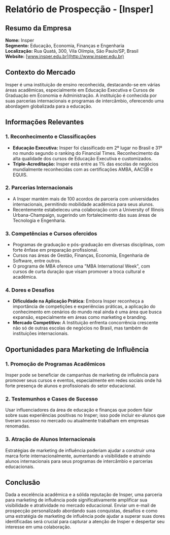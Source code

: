 # Relatório de Prospecção - [Insper]

## Resumo da Empresa
**Nome:** Insper  
**Segmento:** Educação, Economia, Finanças e Engenharia  
**Localização:** Rua Quatá, 300, Vila Olímpia, São Paulo/SP, Brasil  
**Website:** [www.insper.edu.br](http://www.insper.edu.br)

## Contexto do Mercado
Insper é uma instituição de ensino reconhecida, destacando-se em várias áreas acadêmicas, especialmente em Educação Executiva e Cursos de Graduação em Economia e Administração. A instituição é conhecida por suas parcerias internacionais e programas de intercâmbio, oferecendo uma abordagem globalizada para a educação.

## Informações Relevantes
### 1. Reconhecimento e Classificações
- **Educação Executiva:** Insper foi classificado em 2º lugar no Brasil e 31º no mundo segundo o ranking do Financial Times. Reconhecimento da alta qualidade dos cursos de Educação Executiva e customizados.
- **Triple-Acreditação:** Insper está entre as 1% das escolas de negócios mundialmente reconhecidas com as certificações AMBA, AACSB e EQUIS.

### 2. Parcerias Internacionais
- A Insper mantém mais de 100 acordos de parceria com universidades internacionais, permitindo mobilidade acadêmica para seus alunos.
- Recentemente estabeleceu uma colaboração com a University of Illinois Urbana-Champaign, sugerindo um fortalecimento das suas áreas de Tecnologia e Engenharia.

### 3. Competências e Cursos ofercidos
- Programas de graduação e pós-graduação em diversas disciplinas, com forte ênfase em preparação profissional.
- Cursos nas áreas de Gestão, Finanças, Economia, Engenharia de Software, entre outros.
- O programa de MBA oferece uma "MBA International Week", com cursos de curta duração que visam promover a troca cultural e acadêmica.

### 4. Dores e Desafios
- **Dificuldade na Aplicação Prática:** Embora Insper reconheça a importância de competições e experiências práticas, a aplicação do conhecimento em cenários do mundo real ainda é uma área que busca expansão, especialmente em áreas como marketing e branding.
- **Mercado Competitivo:** A Instituição enfrenta concorrência crescente não só de outras escolas de negócios no Brasil, mas também de instituições internacionais.
  
## Oportunidades para Marketing de Influência
### 1. Promoção de Programas Acadêmicos
Insper pode se beneficiar de campanhas de marketing de influência para promover seus cursos e eventos, especialmente em redes sociais onde há forte presença de alunos e profissionais do setor educacional. 

### 2. Testemunhos e Cases de Sucesso
Usar influenciadores da área de educação e finanças que podem falar sobre suas experiências positivas no Insper; isso pode incluir ex-alunos que tiveram sucesso no mercado ou atualmente trabalham em empresas renomadas.

### 3. Atração de Alunos Internacionais
Estratégias de marketing de influência poderiam ajudar a construir uma marca forte internacionalmente, aumentando a visibilidade e atraindo alunos internacionais para seus programas de intercâmbio e parcerias educacionais.

## Conclusão
Dada a excelência acadêmica e a sólida reputação de Insper, uma parceria para marketing de influência pode significativamente amplificar sua visibilidade e atratividade no mercado educacional. Enviar um e-mail de prospecção personalizado abordando suas conquistas, desafios e como uma estratégia de marketing de influência pode ajudar a superar suas dores identificadas será crucial para capturar a atenção de Insper e despertar seu interesse em uma colaboração.